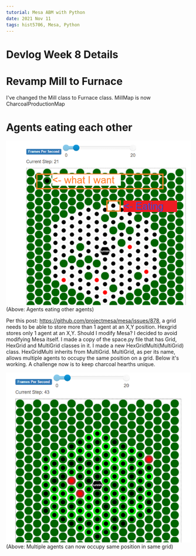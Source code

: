 ```yaml
---
tutorial: Mesa ABM with Python
date: 2021 Nov 11
tags: hist5706, Mesa, Python
---
```


# Devlog Week 8 Details

# Revamp Mill to Furnace
I've changed the Mill class to Furnace class.  MillMap is now CharcoalProductionMap

# Agents eating each other

![Agents eating other agents](agents_cannibalism.png)
(Above: Agents eating other agents)

Per this post: https://github.com/projectmesa/mesa/issues/878, a grid needs to be able to store more than 1 agent at an X,Y position. Hexgrid stores only 1 agent at an X,Y. Should I modify Mesa? I decided to avoid modifying Mesa itself. I made a copy of the space.py file that has Grid, HexGrid and MultiGrid classes in it. I made a new HexGridMulti(MultiGrid) class. HexGridMulti inherits from MultiGrid. MultiGrid, as per its name, allows multiple agents to occupy the same position on a grid. Below it's working. A challenge now is to keep charcoal hearths unique.

![Multiple agents can now occupy same position in same grid](agents_cannibalism_working.png)
(Above: Multiple agents can now occupy same position in same grid)

